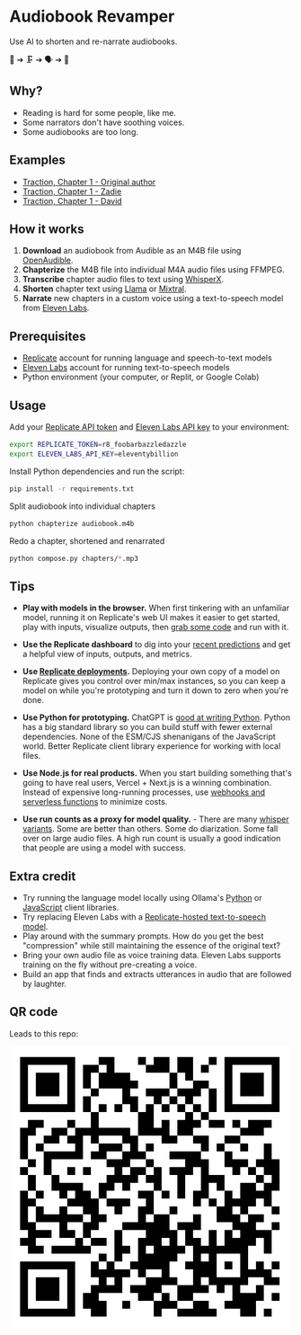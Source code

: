 # Audiobook Revamper

Use AI to shorten and re-narrate audiobooks.

📕 ➔ 🗜️ ➔ 🗣️ ➔ 📗 

## Why?

- Reading is hard for some people, like me.
- Some narrators don't have soothing voices.
- Some audiobooks are too long.

## Examples

- [Traction, Chapter 1 - Original author](https://upcdn.io/FW25b4F/raw/zeke-scraps/audiobook-revamper-examples/example-output-original-narrator.mp3)
- [Traction, Chapter 1 - Zadie](https://upcdn.io/FW25b4F/raw/zeke-scraps/audiobook-revamper-examples/example-output-zadie-smith.mp3)
- [Traction, Chapter 1 - David](https://upcdn.io/FW25b4F/raw/zeke-scraps/audiobook-revamper-examples/example-output-attenborough.mp3)

## How it works

1. **Download** an audiobook from Audible as an M4B file using [OpenAudible](https://openaudible.org).
1. **Chapterize** the M4B file into individual M4A audio files using FFMPEG.
1. **Transcribe** chapter audio files to text using [WhisperX](https://replicate.com/daanelson/whisperx).
1. **Shorten** chapter text using [Llama](https://replicate.com/meta/llama-2-70b-chat) or [Mixtral](https://replicate.com/mistralai/mixtral-8x7b-instruct-v0.1).
1. **Narrate** new chapters in a custom voice using a text-to-speech model from [Eleven Labs](https://elevenlabs.io/voice-lab).



## Prerequisites

- [Replicate](https://replicate.com) account for running language and speech-to-text models
- [Eleven Labs](https://elevenlabs.io/) account for running text-to-speech models
- Python environment (your computer, or Replit, or Google Colab)

## Usage

Add your [Replicate API token](https://replicate.com/account) and [Eleven Labs API key](https://elevenlabs.io/) to your environment:

```sh
export REPLICATE_TOKEN=r8_foobarbazzledazzle
export ELEVEN_LABS_API_KEY=eleventybillion
```

Install Python dependencies and run the script:

```sh
pip install -r requirements.txt
```

Split audiobook into individual chapters

```sh
python chapterize audiobook.m4b
```

Redo a chapter, shortened and renarrated

```sh
python compose.py chapters/*.mp3
```

## Tips

- **Play with models in the browser.** When first tinkering with an unfamiliar model, running it on Replicate's web UI makes it easier to get started, play with inputs, visualize outputs, then [grab some code](https://replicate.com/vaibhavs10/incredibly-fast-whisper?input=python) and run with it.

- **Use the Replicate dashboard** to dig into your [recent predictions](https://replicate.com) and get a helpful view of inputs, outputs, and metrics.

- **Use [Replicate deployments](https://replicate.com/docs/deployments).** Deploying your own copy of a model on Replicate gives you control over min/max instances, so you can keep a model on while you're prototyping and turn it down to zero when you're done.

- **Use Python for prototyping.** ChatGPT is [good at writing Python](https://chat.openai.com/g/g-jcrLaezCM-pythonista). Python has a big standard library so you can build stuff with fewer external dependencies. None of the ESM/CJS shenanigans of the JavaScript world. Better Replicate client library experience for working with local files.

- **Use Node.js for real products.** When you start building something that's going to have real users, Vercel + Next.js is a winning combination. Instead of expensive long-running processes, use [webhooks and serverless functions](https://replicate.com/docs/webhooks) to minimize costs.

- **Use run counts as a proxy for model quality.** - There are many [whisper variants](https://replicate.com/explore?query=whisper). Some are better than others. Some do diarization. Some fall over on large audio files. A high run count is usually a good indication that people are using a model with success.

## Extra credit

- Try running the language model locally using Ollama's [Python](https://github.com/ollama/ollama-python) or [JavaScript](https://github.com/ollama/ollama-js) client libraries.
- Try replacing Eleven Labs with a [Replicate-hosted text-to-speech model](https://replicate.com/explore?query=tts).
- Play around with the summary prompts. How do you get the best "compression" while still maintaining the essence of the original text?
- Bring your own audio file as voice training data. Eleven Labs supports training on the fly without pre-creating a voice.
- Build an app that finds and extracts utterances in audio that are followed by laughter.


## QR code

Leads to this repo:

![QR Code](qr.png)